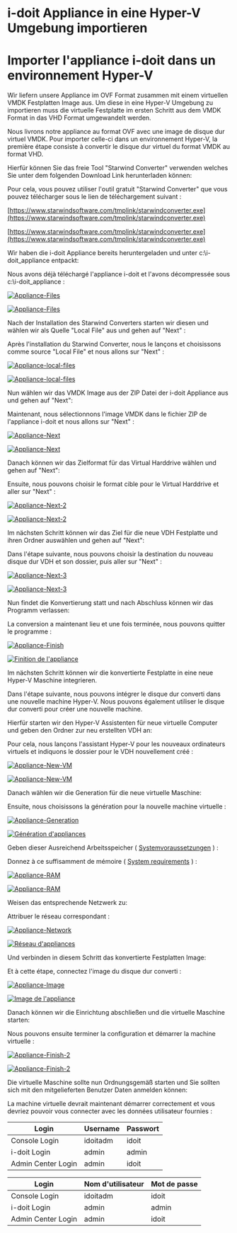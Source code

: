 <!-- TRANSLATED by md-translate -->
# i-doit Appliance in eine Hyper-V Umgebung importieren

# Importer l'appliance i-doit dans un environnement Hyper-V

Wir liefern unsere Appliance im OVF Format zusammen mit einem virtuellen VMDK Festplatten Image aus. Um diese in eine Hyper-V Umgebung zu importieren muss die virtuelle Festplatte im ersten Schritt aus dem VMDK Format in das VHD Format umgewandelt werden.

Nous livrons notre appliance au format OVF avec une image de disque dur virtuel VMDK. Pour importer celle-ci dans un environnement Hyper-V, la première étape consiste à convertir le disque dur virtuel du format VMDK au format VHD.

Hierfür können Sie das freie Tool "Starwind Converter" verwenden welches Sie unter dem folgenden Download Link herunterladen können:

Pour cela, vous pouvez utiliser l'outil gratuit "Starwind Converter" que vous pouvez télécharger sous le lien de téléchargement suivant :

[https://www.starwindsoftware.com/tmplink/starwindconverter.exe](https://www.starwindsoftware.com/tmplink/starwindconverter.exe)

[https://www.starwindsoftware.com/tmplink/starwindconverter.exe](https://www.starwindsoftware.com/tmplink/starwindconverter.exe)

Wir haben die i-doit Appliance bereits heruntergeladen und unter c:\i-doit_appliance entpackt:

Nous avons déjà téléchargé l'appliance i-doit et l'avons décompressée sous c:\i-doit_appliance :

[![Appliance-Files](../../assets/images/de/installation/virtual-appliance/hyper-v/1.png)](../../assets/images/de/installation/virtual-appliance/hyper-v/1.png)

[ ![Appliance-Files](../../assets/images/fr/installation/virtual-appliance/hyper-v/1.png)](../../assets/images/fr/installation/virtual-appliance/hyper-v/1.png)

Nach der Installation des Starwind Converters starten wir diesen und wählen wir als Quelle "Local File" aus und gehen auf "Next" :

Après l'installation du Starwind Converter, nous le lançons et choisissons comme source "Local File" et nous allons sur "Next" :

[![Appliance-local-files](../../assets/images/de/installation/virtual-appliance/hyper-v/2.png)](../../assets/images/de/installation/virtual-appliance/hyper-v/2.png)

[ ![Appliance-local-files](../../assets/images/fr/installation/virtual-appliance/hyper-v/2.png)](../../assets/images/fr/installation/virtual-appliance/hyper-v/2.png)

Nun wählen wir das VMDK Image aus der ZIP Datei der i-doit Appliance aus und gehen auf "Next":

Maintenant, nous sélectionnons l'image VMDK dans le fichier ZIP de l'appliance i-doit et nous allons sur "Next" :

[![Appliance-Next](../../assets/images/de/installation/virtual-appliance/hyper-v/3.png)](../../assets/images/de/installation/virtual-appliance/hyper-v/3.png)

[ ![Appliance-Next](../../assets/images/fr/installation/virtual-appliance/hyper-v/3.png)](../../assets/images/fr/installation/virtual-appliance/hyper-v/3.png)

Danach können wir das Zielformat für das Virtual Harddrive wählen und gehen auf "Next":

Ensuite, nous pouvons choisir le format cible pour le Virtual Harddrive et aller sur "Next" :

[![Appliance-Next-2](../../assets/images/de/installation/virtual-appliance/hyper-v/4.png)](../../assets/images/de/installation/virtual-appliance/hyper-v/4.png)

[ ![Appliance-Next-2](../../assets/images/fr/installation/virtual-appliance/hyper-v/4.png)](../../assets/images/fr/installation/virtual-appliance/hyper-v/4.png)

Im nächsten Schritt können wir das Ziel für die neue VDH Festplatte und ihren Ordner auswählen und gehen auf "Next":

Dans l'étape suivante, nous pouvons choisir la destination du nouveau disque dur VDH et son dossier, puis aller sur "Next" :

[![Appliance-Next-3](../../assets/images/de/installation/virtual-appliance/hyper-v/5.png)](../../assets/images/de/installation/virtual-appliance/hyper-v/5.png)

[ ![Appliance-Next-3](../../assets/images/fr/installation/virtual-appliance/hyper-v/5.png)](../../assets/images/fr/installation/virtual-appliance/hyper-v/5.png)

Nun findet die Konvertierung statt und nach Abschluss können wir das Programm verlassen:

La conversion a maintenant lieu et une fois terminée, nous pouvons quitter le programme :

[![Appliance-Finish](../../assets/images/de/installation/virtual-appliance/hyper-v/6.png)](../../assets/images/de/installation/virtual-appliance/hyper-v/6.png)

[ ![Finition de l'appliance](../../assets/images/fr/installation/virtual-appliance/hyper-v/6.png)](../../assets/images/fr/installation/virtual-appliance/hyper-v/6.png)

Im nächsten Schritt können wir die konvertierte Festplatte in eine neue Hyper-V Maschine integrieren.

Dans l'étape suivante, nous pouvons intégrer le disque dur converti dans une nouvelle machine Hyper-V. Nous pouvons également utiliser le disque dur converti pour créer une nouvelle machine.

Hierfür starten wir den Hyper-V Assistenten für neue virtuelle Computer und geben den Ordner zur neu erstellten VDH an:

Pour cela, nous lançons l'assistant Hyper-V pour les nouveaux ordinateurs virtuels et indiquons le dossier pour le VDH nouvellement créé :

[![Appliance-New-VM](../../assets/images/de/installation/virtual-appliance/hyper-v/7.png)](../../assets/images/de/installation/virtual-appliance/hyper-v/7.png)

[ ![Appliance-New-VM](../../assets/images/fr/installation/virtual-appliance/hyper-v/7.png)](../../assets/images/fr/installation/virtual-appliance/hyper-v/7.png)

Danach wählen wir die Generation für die neue virtuelle Maschine:

Ensuite, nous choisissons la génération pour la nouvelle machine virtuelle :

[![Appliance-Generation](../../assets/images/de/installation/virtual-appliance/hyper-v/8.png)](../../assets/images/de/installation/virtual-appliance/hyper-v/8.png)

[ ![Génération d'appliances](../../assets/images/fr/installation/virtual-appliance/hyper-v/8.png)](../../assets/images/fr/installation/virtual-appliance/hyper-v/8.png)

Geben dieser Ausreichend Arbeitsspeicher ( [Systemvoraussetzungen](../systemvoraussetzungen.md) ) :

Donnez à ce suffisamment de mémoire ( [System requirements](../systemrequirements.md) ) :

[![Appliance-RAM](../../assets/images/de/installation/virtual-appliance/hyper-v/9.png)](../../assets/images/de/installation/virtual-appliance/hyper-v/9.png)

[ ![Appliance-RAM](../../assets/images/fr/installation/virtual-appliance/hyper-v/9.png)](../../assets/images/fr/installation/virtual-appliance/hyper-v/9.png)

Weisen das entsprechende Netzwerk zu:

Attribuer le réseau correspondant :

[![Appliance-Network](../../assets/images/de/installation/virtual-appliance/hyper-v/10.png)](../../assets/images/de/installation/virtual-appliance/hyper-v/10.png)

[ ![Réseau d'appliances](../../assets/images/fr/installation/virtual-appliance/hyper-v/10.png)](../../assets/images/fr/installation/virtual-appliance/hyper-v/10.png)

Und verbinden in diesem Schritt das konvertierte Festplatten Image:

Et à cette étape, connectez l'image du disque dur converti :

[![Appliance-Image](../../assets/images/de/installation/virtual-appliance/hyper-v/11.png)](../../assets/images/de/installation/virtual-appliance/hyper-v/11.png)

[ ![Image de l'appliance](../../assets/images/fr/installation/virtual-appliance/hyper-v/11.png)](../../assets/images/fr/installation/virtual-appliance/hyper-v/11.png)

Danach können wir die Einrichtung abschließen und die virtuelle Maschine starten:

Nous pouvons ensuite terminer la configuration et démarrer la machine virtuelle :

[![Appliance-Finish-2](../../assets/images/de/installation/virtual-appliance/hyper-v/12.png)](../../assets/images/de/installation/virtual-appliance/hyper-v/12.png)

[ ![Appliance-Finish-2](../../assets/images/fr/installation/virtual-appliance/hyper-v/12.png)](../../assets/images/fr/installation/virtual-appliance/hyper-v/12.png)

Die virtuelle Maschine sollte nun Ordnungsgemäß starten und Sie sollten sich mit den mitgelieferten Benutzer Daten anmelden können:

La machine virtuelle devrait maintenant démarrer correctement et vous devriez pouvoir vous connecter avec les données utilisateur fournies :

| **Login** | **Username** | **Passwort** |
| --- | --- | --- |
| Console Login | idoitadm | idoit |
| i-doit Login | admin | admin |
| Admin Center Login | admin | idoit |

| **Login** | **Nom d'utilisateur** | **Mot de passe** |
| --- | --- | --- |
| Console Login | idoitadm | idoit |
| i-doit Login | admin | admin |
| Admin Center Login | admin | idoit |